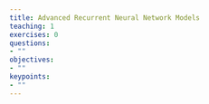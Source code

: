 ```yaml
---
title: Advanced Recurrent Neural Network Models
teaching: 1
exercises: 0
questions:
- ""
objectives:
- ""
keypoints:
- ""
---
```

